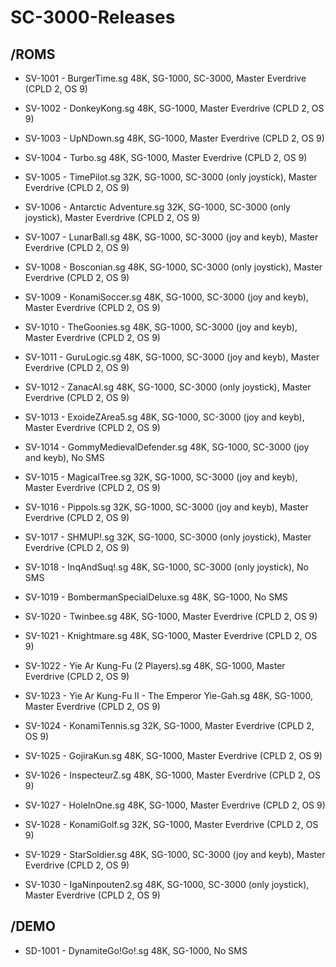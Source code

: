 # SC-3000-Releases

/ROMS
-------------

- SV-1001 - BurgerTime.sg
48K, SG-1000, SC-3000, Master Everdrive (CPLD 2, OS 9)

- SV-1002 - DonkeyKong.sg
48K, SG-1000, Master Everdrive (CPLD 2, OS 9)

- SV-1003 - UpNDown.sg
48K, SG-1000, Master Everdrive (CPLD 2, OS 9)

- SV-1004 - Turbo.sg
48K, SG-1000, Master Everdrive (CPLD 2, OS 9)

- SV-1005 - TimePilot.sg
32K, SG-1000, SC-3000 (only joystick), Master Everdrive (CPLD 2, OS 9)

- SV-1006 - Antarctic Adventure.sg
32K, SG-1000, SC-3000 (only joystick), Master Everdrive (CPLD 2, OS 9)

- SV-1007 - LunarBall.sg
48K, SG-1000, SC-3000 (joy and keyb), Master Everdrive (CPLD 2, OS 9)

- SV-1008 - Bosconian.sg
48K, SG-1000, SC-3000 (only joystick), Master Everdrive (CPLD 2, OS 9)

- SV-1009 - KonamiSoccer.sg
48K, SG-1000, SC-3000 (joy and keyb), Master Everdrive (CPLD 2, OS 9)

- SV-1010 - TheGoonies.sg
48K, SG-1000, SC-3000 (joy and keyb), Master Everdrive (CPLD 2, OS 9)

- SV-1011 - GuruLogic.sg
48K, SG-1000, SC-3000 (joy and keyb), Master Everdrive (CPLD 2, OS 9)

- SV-1012 - ZanacAI.sg
48K, SG-1000, SC-3000 (only joystick), Master Everdrive (CPLD 2, OS 9)

- SV-1013 - ExoideZArea5.sg
48K, SG-1000, SC-3000 (joy and keyb), Master Everdrive (CPLD 2, OS 9)

- SV-1014 - GommyMedievalDefender.sg
48K, SG-1000, SC-3000 (joy and keyb), No SMS

- SV-1015 - MagicalTree.sg
32K, SG-1000, SC-3000 (joy and keyb), Master Everdrive (CPLD 2, OS 9)

- SV-1016 - Pippols.sg
32K, SG-1000, SC-3000 (joy and keyb), Master Everdrive (CPLD 2, OS 9)

- SV-1017 - SHMUP!.sg
32K, SG-1000, SC-3000 (only joystick), Master Everdrive (CPLD 2, OS 9)

- SV-1018 - InqAndSuq!.sg
48K, SG-1000, SC-3000 (only joystick), No SMS

- SV-1019 - BombermanSpecialDeluxe.sg
48K, SG-1000, No SMS

- SV-1020 - Twinbee.sg
48K, SG-1000, Master Everdrive (CPLD 2, OS 9)

- SV-1021 - Knightmare.sg
48K, SG-1000, Master Everdrive (CPLD 2, OS 9)

- SV-1022 - Yie Ar Kung-Fu (2 Players).sg
48K, SG-1000, Master Everdrive (CPLD 2, OS 9)

- SV-1023 - Yie Ar Kung-Fu II - The Emperor Yie-Gah.sg
48K, SG-1000, Master Everdrive (CPLD 2, OS 9)

- SV-1024 - KonamiTennis.sg
32K, SG-1000, Master Everdrive (CPLD 2, OS 9)

- SV-1025 - GojiraKun.sg
48K, SG-1000, Master Everdrive (CPLD 2, OS 9)

- SV-1026 - InspecteurZ.sg
48K, SG-1000, Master Everdrive (CPLD 2, OS 9)

- SV-1027 - HoleInOne.sg
48K, SG-1000, Master Everdrive (CPLD 2, OS 9)

- SV-1028 - KonamiGolf.sg
32K, SG-1000, Master Everdrive (CPLD 2, OS 9)

- SV-1029 - StarSoldier.sg
48K, SG-1000, SC-3000 (joy and keyb), Master Everdrive (CPLD 2, OS 9)

- SV-1030 - IgaNinpouten2.sg
48K, SG-1000, SC-3000 (only joystick), Master Everdrive (CPLD 2, OS 9)


/DEMO
-------------

- SD-1001 - DynamiteGo!Go!.sg
48K, SG-1000, No SMS

